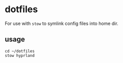 # dotfiles

For use with `stow` to symlink config files into home dir.

## usage

```shell
cd ~/dotfiles
stow hyprland
```
